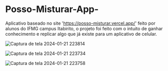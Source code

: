 # Posso-Misturar-App-
Aplicativo baseado no site 'https://posso-misturar.vercel.app/' feito por alunos do IFMG campus Itabirito, o projeto foi feito com o intuito de ganhar conhecimento e replicar algo que já existe para um aplicativo de celular.

![Captura de tela 2024-01-21 223814](https://github.com/Riannm/Posso-Misturar-App-/assets/104153762/2e24beb2-26cd-462d-8187-bdea2ea31e59)

![Captura de tela 2024-01-21 223734](https://github.com/Riannm/Posso-Misturar-App-/assets/104153762/bbf9501b-68b3-4758-b74c-ee2c91c03bac)

![Captura de tela 2024-01-21 223758](https://github.com/Riannm/Posso-Misturar-App-/assets/104153762/065a1267-4d2c-4166-bf87-4c70ddfa38e7)
